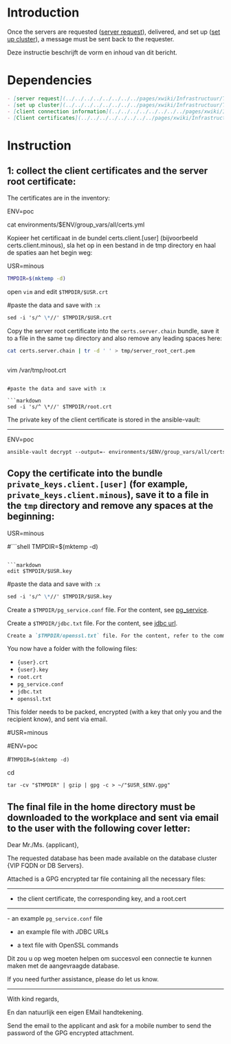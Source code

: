 # Introduction

Once the servers are requested ([server request](../../../../../../../../pages/xwiki/Infrastructuur/Team%253A+DBA/Werkinstrukties/Postgres/Bouwsteen/Van+database+aanvraag+naar+server+aanvraag/WebHome.html)), delivered, and set up ([set up cluster](../../../../../../../../pages/xwiki/Infrastructuur/Team%253A+DBA/Werkinstrukties/Postgres/Bouwsteen/Van+server+naar+draaiende+database/WebHome.html)), a message must be sent back to the requester.

Deze instructie beschrijft de vorm en inhoud van dit bericht.

# Dependencies

```markdown
- [server request](../../../../../../../../pages/xwiki/Infrastructuur/Team%253A+DBA/Werkinstrukties/Postgres/Bouwsteen/Van+database+aanvraag+naar+server+aanvraag/WebHome.html)
- [set up cluster](../../../../../../../../pages/xwiki/Infrastructuur/Team%253A+DBA/Werkinstrukties/Postgres/Bouwsteen/Van+server+naar+draaiende+database/WebHome.html)
- [client connection information](../../../../../../../../pages/xwiki/Infrastructuur/Team%253A+DBA/Werkinstrukties/Postgres/Bouwsteen/Clients/WebHome.html)
- [Client certificates](../../../../../../../../pages/xwiki/Infrastructuur/Team%253A+DBA/Werkinstrukties/Postgres/Bouwsteen/mTLS/Client+certificaten/WebHome.html)
```

# Instruction

1: collect the client certificates and the server root certificate:
-

The certificates are in the inventory:

ENV=poc

cat environments/$ENV/group\_vars/all/certs.yml

Kopieer het certificaat in de bundel certs.client.\[user\] (bijvoorbeeld certs.client.minous), sla het op in een bestand in de tmp directory en haal de spaties aan het begin weg:

USR=minous

```bash
TMPDIR=$(mktemp -d)
```

open `vim` and edit `$TMPDIR/$USR.crt`

#paste the data and save with `:x`

```markdown
sed -i 's/^ \*//' $TMPDIR/$USR.crt
```

Copy the server root certificate into the `certs.server.chain` bundle, save it to a file in the same `tmp` directory and also remove any leading spaces here:

```bash
cat certs.server.chain | tr -d ' ' > tmp/server_root_cert.pem
```
```

```
vim /var/tmp/root.crt
```

#paste the data and save with :x

```markdown
sed -i 's/^ \*//' $TMPDIR/root.crt
```

The private key of the client certificate is stored in the ansible-vault:

---

ENV=poc

```markdown
ansible-vault decrypt --output=- environments/$ENV/group_vars/all/certsvault.yml
```

Copy the certificate into the bundle `private_keys.client.[user]` (for example, `private_keys.client.minous`), save it to a file in the `tmp` directory and remove any spaces at the beginning:
-

USR=minous

#```shell
TMPDIR=$(mktemp -d)
```

```markdown
edit $TMPDIR/$USR.key
```

#paste the data and save with `:x`

```markdown
sed -i 's/^ \*//' $TMPDIR/$USR.key
```

Create a `$TMPDIR/pg_service.conf` file. For the content, see [pg_service](../../../../../../../../pages/xwiki/Infrastructuur/Team%3A+DBA/Werkinstrukties/Postgres/Bouwsteen/Antwoord+aan+de+aanvrager/pg_service/WebHome.html).

Create a `$TMPDIR/jdbc.txt` file. For the content, see [jdbc url](../../../../../../../../pages/xwiki/Infrastructuur/Team%253A+DBA/Werkinstrukties/Postgres/Bouwsteen/Antwoord+aan+de+aanvrager/jdbc+url/WebHome.html).

```markdown
Create a `$TMPDIR/openssl.txt` file. For the content, refer to the commands in [openssl commandos](../../../../../../../../pages/xwiki/Infrastructuur/Team%253A+DBA/Werkinstrukties/Postgres/Bouwsteen/mTLS/openssl/WebHome.html).
```

You now have a folder with the following files:

- `{user}.crt`
- `{user}.key`
- `root.crt`
- `pg_service.conf`
- `jdbc.txt`
- `openssl.txt`

This folder needs to be packed, encrypted (with a key that only you and the recipient know), and sent via email.

#USR=minous

#ENV=poc

#`TMPDIR=$(mktemp -d)`

cd

```markdown
tar -cv "$TMPDIR" | gzip | gpg -c > ~/"$USR_$ENV.gpg"
```

The final file in the home directory must be downloaded to the workplace and sent via email to the user with the following cover letter:
-

Dear Mr./Ms. {applicant},

The requested database has been made available on the database cluster {VIP FQDN or DB Servers}.

Attached is a GPG encrypted tar file containing all the necessary files:

---

- the client certificate, the corresponding key, and a root.cert

---

\- an example `pg_service.conf` file

- an example file with JDBC URLs

- a text file with OpenSSL commands

Dit zou u op weg moeten helpen om succesvol een connectie te kunnen maken met de aangevraagde database.

If you need further assistance, please do let us know.

---

With kind regards,

En dan natuurlijk een eigen EMail handtekening.

Send the email to the applicant and ask for a mobile number to send the password of the GPG encrypted attachment.

